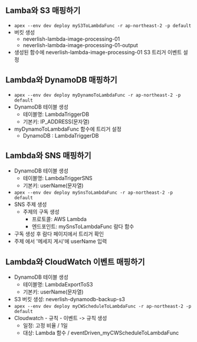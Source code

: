 ## Lamba와 S3 매핑하기

- `apex --env dev deploy myS3ToLambdaFunc -r ap-northeast-2 -p default`
- 버킷 생성
  - neverlish-lambda-image-processing-01
  - neverlish-lambda-image-processing-01-output
- 생성된 함수에 neverlish-lambda-image-processing-01 S3 트리거 이벤트 설정

## Lambda와 DynamoDB 매핑하기
- `apex --env dev deploy myDynamoToLambdaFunc -r ap-northeast-2 -p default`
- DynamoDB 테이블 생성
  - 테이블명: LambdaTriggerDB
  - 기본키: IP_ADDRESS(문자열)
- myDynamoToLambdaFunc 함수에 트리거 설정
  - DynamoDB : LambdaTriggerDB

## Lambda와 SNS 매핑하기
- DynamoDB 테이블 생성
  - 테이블명: LambdaTriggerSNS
  - 기본키: userName(문자열)
- `apex --env dev deploy mySnsToLambdaFunc -r ap-northeast-2 -p default`
- SNS 주제 생성
  - 주제의 구독 생성
    - 프로토콜: AWS Lambda
    - 엔드포인트: mySnsToLambdaFunc 람다 함수
- 구독 생성 후 람다 페이지에서 트리거 확인
- 주제 에서 '메세지 게시'에 userName 입력

## Lambda와 CloudWatch 이벤트 매핑하기
- DynamoDB 테이블 생성
  - 테이블명: LambdaExportToS3
  - 기본키: userName(문자열)
- S3 버킷 생성: neverlish-dynamodb-backup-s3
- `apex --env dev deploy myCWScheduleToLambdaFunc -r ap-northeast-2 -p default`
- Cloudwatch - 규칙 - 이벤트 -> 규칙 생성
  - 일정: 고정 비율 / 1일
  - 대상: Lambda 함수 / eventDriven_myCWScheduleToLambdaFunc